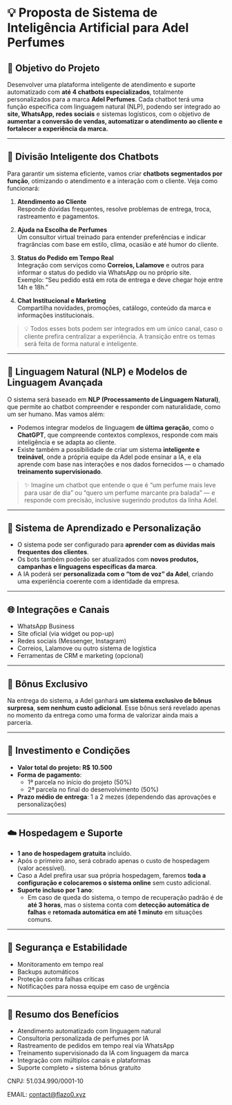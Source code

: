 # 💡 **Proposta de Sistema de Inteligência Artificial para Adel Perfumes**

## 🎯 **Objetivo do Projeto**
Desenvolver uma plataforma inteligente de atendimento e suporte automatizado com **até 4 chatbots especializados**, totalmente personalizados para a marca **Adel Perfumes**. Cada chatbot terá uma função específica com linguagem natural (NLP), podendo ser integrado ao **site, WhatsApp, redes sociais** e sistemas logísticos, com o objetivo de **aumentar a conversão de vendas, automatizar o atendimento ao cliente e fortalecer a experiência da marca.**

---

## 🤖 **Divisão Inteligente dos Chatbots**
Para garantir um sistema eficiente, vamos criar **chatbots segmentados por função**, otimizando o atendimento e a interação com o cliente. Veja como funcionará:

1. **Atendimento ao Cliente**  
   Responde dúvidas frequentes, resolve problemas de entrega, troca, rastreamento e pagamentos.

2. **Ajuda na Escolha de Perfumes**  
   Um consultor virtual treinado para entender preferências e indicar fragrâncias com base em estilo, clima, ocasião e até humor do cliente.

3. **Status do Pedido em Tempo Real**  
   Integração com serviços como **Correios, Lalamove** e outros para informar o status do pedido via WhatsApp ou no próprio site.  
   Exemplo: “Seu pedido está em rota de entrega e deve chegar hoje entre 14h e 18h.”

4. **Chat Institucional e Marketing**  
   Compartilha novidades, promoções, catálogo, conteúdo da marca e informações institucionais.

> 💡 Todos esses bots podem ser integrados em um único canal, caso o cliente prefira centralizar a experiência. A transição entre os temas será feita de forma natural e inteligente.

---

## 🧠 **Linguagem Natural (NLP) e Modelos de Linguagem Avançada**
O sistema será baseado em **NLP (Processamento de Linguagem Natural)**, que permite ao chatbot compreender e responder com naturalidade, como um ser humano. Mas vamos além:

- Podemos integrar modelos de linguagem **de última geração**, como o **ChatGPT**, que compreende contextos complexos, responde com mais inteligência e se adapta ao cliente.
- Existe também a possibilidade de criar um sistema **inteligente e treinável**, onde a própria equipe da Adel pode ensinar a IA, e ela aprende com base nas interações e nos dados fornecidos — o chamado **treinamento supervisionado**.

> ✨ Imagine um chatbot que entende o que é “um perfume mais leve para usar de dia” ou “quero um perfume marcante pra balada” — e responde com precisão, inclusive sugerindo produtos da linha Adel.

---

## 🔧 **Sistema de Aprendizado e Personalização**
- O sistema pode ser configurado para **aprender com as dúvidas mais frequentes dos clientes**.
- Os bots também poderão ser atualizados com **novos produtos, campanhas e linguagens específicas da marca**.
- A IA poderá ser **personalizada com o “tom de voz” da Adel**, criando uma experiência coerente com a identidade da empresa.

---

## 🌐 **Integrações e Canais**
- WhatsApp Business
- Site oficial (via widget ou pop-up)
- Redes sociais (Messenger, Instagram)
- Correios, Lalamove ou outro sistema de logística
- Ferramentas de CRM e marketing (opcional)

---

## 🎁 **Bônus Exclusivo**
Na entrega do sistema, a Adel ganhará **um sistema exclusivo de bônus surpresa**, **sem nenhum custo adicional**. Esse bônus será revelado apenas no momento da entrega como uma forma de valorizar ainda mais a parceria.

---

## 💸 **Investimento e Condições**
- **Valor total do projeto: R$ 10.500**
- **Forma de pagamento**:
  - 1ª parcela no início do projeto (50%)
  - 2ª parcela no final do desenvolvimento (50%)
- **Prazo médio de entrega**: 1 a 2 mezes (dependendo das aprovações e personalizações)

---

## ☁️ **Hospedagem e Suporte**
- **1 ano de hospedagem gratuita** incluído.
- Após o primeiro ano, será cobrado apenas o custo de hospedagem (valor acessível).
- Caso a Adel prefira usar sua própria hospedagem, faremos **toda a configuração e colocaremos o sistema online** sem custo adicional.
- **Suporte incluso por 1 ano**:
  - Em caso de queda do sistema, o tempo de recuperação padrão é de **até 3 horas**, mas o sistema conta com **detecção automática de falhas** e **retomada automática em até 1 minuto** em situações comuns.

---

## 🔐 **Segurança e Estabilidade**
- Monitoramento em tempo real
- Backups automáticos
- Proteção contra falhas críticas
- Notificações para nossa equipe em caso de urgência

---

## 🚀 **Resumo dos Benefícios**
- Atendimento automatizado com linguagem natural
- Consultoria personalizada de perfumes por IA
- Rastreamento de pedidos em tempo real via WhatsApp
- Treinamento supervisionado da IA com linguagem da marca
- Integração com múltiplos canais e plataformas
- Suporte completo + sistema bônus gratuito


CNPJ: 51.034.990/0001-10

EMAIL: contact@flazo0.xyz
